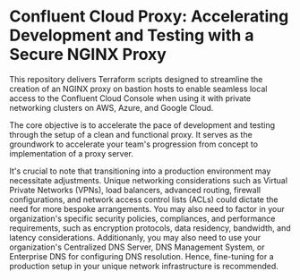 # Confluent Cloud Proxy: Accelerating Development and Testing with a Secure NGINX Proxy

This repository delivers Terraform scripts designed to streamline the creation of an NGINX proxy on bastion hosts to enable seamless local access to the Confluent Cloud Console when using it with private networking clusters on AWS, Azure, and Google Cloud.

The core objective is to accelerate the pace of development and testing through the setup of a clean and functional proxy. It serves as the groundwork to accelerate your team's progression from concept to implementation of a proxy server.

It's crucial to note that transitioning into a production environment may necessitate adjustments. Unique networking considerations such as Virtual Private Networks (VPNs), load balancers, advanced routing, firewall configurations, and network access control lists (ACLs) could dictate the need for more bespoke arrangements. You may also need to factor in your organization's specific security policies, compliances, and performance requirements, such as encryption protocols, data residency, bandwidth, and latency considerations. Additionanly, you may also need to use your organization's Centralized DNS Server, DNS Management System, or Enterprise DNS for configuring DNS resolution. Hence, fine-tuning for a production setup in your unique network infrastructure is recommended.